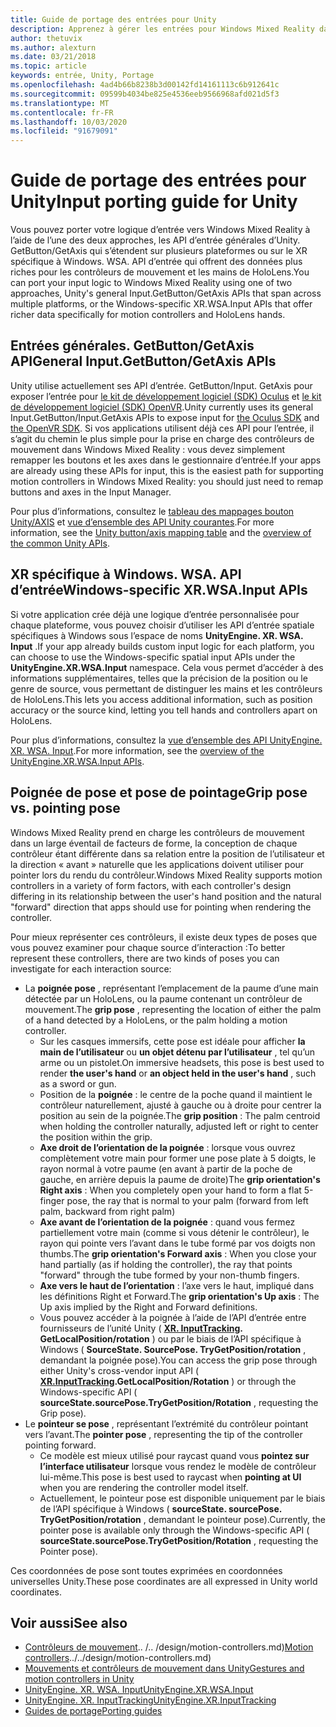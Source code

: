 ```yaml
---
title: Guide de portage des entrées pour Unity
description: Apprenez à gérer les entrées pour Windows Mixed Reality dans Unity.
author: thetuvix
ms.author: alexturn
ms.date: 03/21/2018
ms.topic: article
keywords: entrée, Unity, Portage
ms.openlocfilehash: 4ad4b66b8238b3d00142fd14161113c6b912641c
ms.sourcegitcommit: 09599b4034be825e4536eeb9566968afd021d5f3
ms.translationtype: MT
ms.contentlocale: fr-FR
ms.lasthandoff: 10/03/2020
ms.locfileid: "91679091"
---
```

# <a name="input-porting-guide-for-unity"></a><span data-ttu-id="6b9cb-104">Guide de portage des entrées pour Unity</span><span class="sxs-lookup"><span data-stu-id="6b9cb-104">Input porting guide for Unity</span></span>

<span data-ttu-id="6b9cb-105">Vous pouvez porter votre logique d’entrée vers Windows Mixed Reality à l’aide de l’une des deux approches, les API d’entrée générales d’Unity. GetButton/GetAxis qui s’étendent sur plusieurs plateformes ou sur le XR spécifique à Windows. WSA. API d’entrée qui offrent des données plus riches pour les contrôleurs de mouvement et les mains de HoloLens.</span><span class="sxs-lookup"><span data-stu-id="6b9cb-105">You can port your input logic to Windows Mixed Reality using one of two approaches, Unity's general Input.GetButton/GetAxis APIs that span across multiple platforms, or the Windows-specific XR.WSA.Input APIs that offer richer data specifically for motion controllers and HoloLens hands.</span></span>

## <a name="general-inputgetbuttongetaxis-apis"></a><span data-ttu-id="6b9cb-106">Entrées générales. GetButton/GetAxis API</span><span class="sxs-lookup"><span data-stu-id="6b9cb-106">General Input.GetButton/GetAxis APIs</span></span>

<span data-ttu-id="6b9cb-107">Unity utilise actuellement ses API d’entrée. GetButton/Input. GetAxis pour exposer l’entrée pour [le kit de développement logiciel (SDK) Oculus](https://docs.unity3d.com/Manual/OculusControllers.html) et [le kit de développement logiciel (SDK) OpenVR](https://docs.unity3d.com/Manual/OpenVRControllers.html).</span><span class="sxs-lookup"><span data-stu-id="6b9cb-107">Unity currently uses its general Input.GetButton/Input.GetAxis APIs to expose input for [the Oculus SDK](https://docs.unity3d.com/Manual/OculusControllers.html) and [the OpenVR SDK](https://docs.unity3d.com/Manual/OpenVRControllers.html).</span></span> <span data-ttu-id="6b9cb-108">Si vos applications utilisent déjà ces API pour l’entrée, il s’agit du chemin le plus simple pour la prise en charge des contrôleurs de mouvement dans Windows Mixed Reality : vous devez simplement remapper les boutons et les axes dans le gestionnaire d’entrée.</span><span class="sxs-lookup"><span data-stu-id="6b9cb-108">If your apps are already using these APIs for input, this is the easiest path for supporting motion controllers in Windows Mixed Reality: you should just need to remap buttons and axes in the Input Manager.</span></span>

<span data-ttu-id="6b9cb-109">Pour plus d’informations, consultez le [tableau des mappages bouton Unity/AXIS](../unity/gestures-and-motion-controllers-in-unity.md#unity-buttonaxis-mapping-table) et [vue d’ensemble des API Unity courantes](../unity/gestures-and-motion-controllers-in-unity.md#common-unity-apis-inputgetbuttongetaxis).</span><span class="sxs-lookup"><span data-stu-id="6b9cb-109">For more information, see the [Unity button/axis mapping table](../unity/gestures-and-motion-controllers-in-unity.md#unity-buttonaxis-mapping-table) and the [overview of the common Unity APIs](../unity/gestures-and-motion-controllers-in-unity.md#common-unity-apis-inputgetbuttongetaxis).</span></span>

## <a name="windows-specific-xrwsainput-apis"></a><span data-ttu-id="6b9cb-110">XR spécifique à Windows. WSA. API d’entrée</span><span class="sxs-lookup"><span data-stu-id="6b9cb-110">Windows-specific XR.WSA.Input APIs</span></span>

<span data-ttu-id="6b9cb-111">Si votre application crée déjà une logique d’entrée personnalisée pour chaque plateforme, vous pouvez choisir d’utiliser les API d’entrée spatiale spécifiques à Windows sous l’espace de noms **UnityEngine. XR. WSA. Input** .</span><span class="sxs-lookup"><span data-stu-id="6b9cb-111">If your app already builds custom input logic for each platform, you can choose to use the Windows-specific spatial input APIs under the **UnityEngine.XR.WSA.Input** namespace.</span></span> <span data-ttu-id="6b9cb-112">Cela vous permet d’accéder à des informations supplémentaires, telles que la précision de la position ou le genre de source, vous permettant de distinguer les mains et les contrôleurs de HoloLens.</span><span class="sxs-lookup"><span data-stu-id="6b9cb-112">This lets you access additional information, such as position accuracy or the source kind, letting you tell hands and controllers apart on HoloLens.</span></span>

<span data-ttu-id="6b9cb-113">Pour plus d’informations, consultez la [vue d’ensemble des API UnityEngine. XR. WSA. Input](../unity/gestures-and-motion-controllers-in-unity.md#windows-specific-apis-xrwsainput).</span><span class="sxs-lookup"><span data-stu-id="6b9cb-113">For more information, see the [overview of the UnityEngine.XR.WSA.Input APIs](../unity/gestures-and-motion-controllers-in-unity.md#windows-specific-apis-xrwsainput).</span></span>

## <a name="grip-pose-vs-pointing-pose"></a><span data-ttu-id="6b9cb-114">Poignée de pose et pose de pointage</span><span class="sxs-lookup"><span data-stu-id="6b9cb-114">Grip pose vs. pointing pose</span></span>

<span data-ttu-id="6b9cb-115">Windows Mixed Reality prend en charge les contrôleurs de mouvement dans un large éventail de facteurs de forme, la conception de chaque contrôleur étant différente dans sa relation entre la position de l’utilisateur et la direction « avant » naturelle que les applications doivent utiliser pour pointer lors du rendu du contrôleur.</span><span class="sxs-lookup"><span data-stu-id="6b9cb-115">Windows Mixed Reality supports motion controllers in a variety of form factors, with each controller's design differing in its relationship between the user's hand position and the natural "forward" direction that apps should use for pointing when rendering the controller.</span></span>

<span data-ttu-id="6b9cb-116">Pour mieux représenter ces contrôleurs, il existe deux types de poses que vous pouvez examiner pour chaque source d’interaction :</span><span class="sxs-lookup"><span data-stu-id="6b9cb-116">To better represent these controllers, there are two kinds of poses you can investigate for each interaction source:</span></span>

* <span data-ttu-id="6b9cb-117">La **poignée pose** , représentant l’emplacement de la paume d’une main détectée par un HoloLens, ou la paume contenant un contrôleur de mouvement.</span><span class="sxs-lookup"><span data-stu-id="6b9cb-117">The **grip pose** , representing the location of either the palm of a hand detected by a HoloLens, or the palm holding a motion controller.</span></span>
    * <span data-ttu-id="6b9cb-118">Sur les casques immersifs, cette pose est idéale pour afficher **la main de l’utilisateur** ou **un objet détenu par l’utilisateur** , tel qu’un arme ou un pistolet.</span><span class="sxs-lookup"><span data-stu-id="6b9cb-118">On immersive headsets, this pose is best used to render **the user's hand** or **an object held in the user's hand** , such as a sword or gun.</span></span>
    * <span data-ttu-id="6b9cb-119">Position de la **poignée** : le centre de la poche quand il maintient le contrôleur naturellement, ajusté à gauche ou à droite pour centrer la position au sein de la poignée.</span><span class="sxs-lookup"><span data-stu-id="6b9cb-119">The **grip position** : The palm centroid when holding the controller naturally, adjusted left or right to center the position within the grip.</span></span>
    * <span data-ttu-id="6b9cb-120">**Axe droit de l’orientation de la poignée** : lorsque vous ouvrez complètement votre main pour former une pose plate à 5 doigts, le rayon normal à votre paume (en avant à partir de la poche de gauche, en arrière depuis la paume de droite)</span><span class="sxs-lookup"><span data-stu-id="6b9cb-120">The **grip orientation's Right axis** : When you completely open your hand to form a flat 5-finger pose, the ray that is normal to your palm (forward from left palm, backward from right palm)</span></span>
    * <span data-ttu-id="6b9cb-121">**Axe avant de l’orientation de la poignée** : quand vous fermez partiellement votre main (comme si vous détenir le contrôleur), le rayon qui pointe vers l’avant dans le tube formé par vos doigts non thumbs.</span><span class="sxs-lookup"><span data-stu-id="6b9cb-121">The **grip orientation's Forward axis** : When you close your hand partially (as if holding the controller), the ray that points "forward" through the tube formed by your non-thumb fingers.</span></span>
    * <span data-ttu-id="6b9cb-122">**Axe vers le haut de l’orientation** : l’axe vers le haut, impliqué dans les définitions Right et Forward.</span><span class="sxs-lookup"><span data-stu-id="6b9cb-122">The **grip orientation's Up axis** : The Up axis implied by the Right and Forward definitions.</span></span>
    * <span data-ttu-id="6b9cb-123">Vous pouvez accéder à la poignée à l’aide de l’API d’entrée entre fournisseurs de l’unité Unity ( **[XR. InputTracking](https://docs.unity3d.com/ScriptReference/XR.InputTracking.html). GetLocalPosition/rotation** ) ou par le biais de l’API spécifique à Windows ( **SourceState. SourcePose. TryGetPosition/rotation** , demandant la poignée pose).</span><span class="sxs-lookup"><span data-stu-id="6b9cb-123">You can access the grip pose through either Unity's cross-vendor input API ( **[XR.InputTracking](https://docs.unity3d.com/ScriptReference/XR.InputTracking.html).GetLocalPosition/Rotation** ) or through the Windows-specific API ( **sourceState.sourcePose.TryGetPosition/Rotation** , requesting the Grip pose).</span></span>
* <span data-ttu-id="6b9cb-124">Le **pointeur se pose** , représentant l’extrémité du contrôleur pointant vers l’avant.</span><span class="sxs-lookup"><span data-stu-id="6b9cb-124">The **pointer pose** , representing the tip of the controller pointing forward.</span></span>
    * <span data-ttu-id="6b9cb-125">Ce modèle est mieux utilisé pour raycast quand vous **pointez sur l’interface utilisateur** lorsque vous rendez le modèle de contrôleur lui-même.</span><span class="sxs-lookup"><span data-stu-id="6b9cb-125">This pose is best used to raycast when **pointing at UI** when you are rendering the controller model itself.</span></span>
    * <span data-ttu-id="6b9cb-126">Actuellement, le pointeur pose est disponible uniquement par le biais de l’API spécifique à Windows ( **sourceState. sourcePose. TryGetPosition/rotation** , demandant le pointeur pose).</span><span class="sxs-lookup"><span data-stu-id="6b9cb-126">Currently, the pointer pose is available only through the Windows-specific API ( **sourceState.sourcePose.TryGetPosition/Rotation** , requesting the Pointer pose).</span></span>

<span data-ttu-id="6b9cb-127">Ces coordonnées de pose sont toutes exprimées en coordonnées universelles Unity.</span><span class="sxs-lookup"><span data-stu-id="6b9cb-127">These pose coordinates are all expressed in Unity world coordinates.</span></span>

## <a name="see-also"></a><span data-ttu-id="6b9cb-128">Voir aussi</span><span class="sxs-lookup"><span data-stu-id="6b9cb-128">See also</span></span>
* <span data-ttu-id="6b9cb-129">[Contrôleurs de mouvement]().. /.. /design/motion-controllers.md)</span><span class="sxs-lookup"><span data-stu-id="6b9cb-129">[Motion controllers]()../../design/motion-controllers.md)</span></span>
* [<span data-ttu-id="6b9cb-130">Mouvements et contrôleurs de mouvement dans Unity</span><span class="sxs-lookup"><span data-stu-id="6b9cb-130">Gestures and motion controllers in Unity</span></span>](../unity/gestures-and-motion-controllers-in-unity.md)
* [<span data-ttu-id="6b9cb-131">UnityEngine. XR. WSA. Input</span><span class="sxs-lookup"><span data-stu-id="6b9cb-131">UnityEngine.XR.WSA.Input</span></span>](https://docs.unity3d.com/ScriptReference/XR.WSA.Input.InteractionManager.html)
* [<span data-ttu-id="6b9cb-132">UnityEngine. XR. InputTracking</span><span class="sxs-lookup"><span data-stu-id="6b9cb-132">UnityEngine.XR.InputTracking</span></span>](https://docs.unity3d.com/ScriptReference/XR.InputTracking.html)
* [<span data-ttu-id="6b9cb-133">Guides de portage</span><span class="sxs-lookup"><span data-stu-id="6b9cb-133">Porting guides</span></span>](porting-guides.md)
